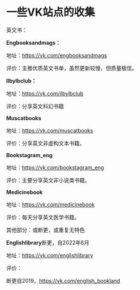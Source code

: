 # 一些VK站点的收集

英文书：

**Engbooksandmags：**

地址：https://vk.com/engbooksandmags

评价：主推优质英文书单，虽然更新较慢，但质量极佳。

**Ilbylbclub：**

地址：https://vk.com/ilbylbclub

评价：分享英文科幻书籍

**Muscatbooks**

地址：https://vk.com/muscatbooks

评价：分享英文非虚构文本书籍。

**Bookstagram_eng**

地址：https://vk.com/bookstagram_eng

评价：主要分享英文非小说类书籍。

**Medicinebook**

地址：https://vk.com/medicinebook

评价：每天分享英文医学书籍。



其他部分：或断更，或重复无特色

**Englishlibrary**断更，自2022年6月

地址：https://vk.com/englishlibrary

评价：

断更自2019，https://vk.com/english_bookland

